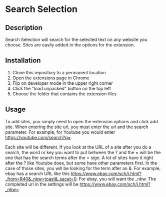 # Search Selection

## Description

Search Selection will search for the selected text on any website you choose. Sites are easily added in the options for the extension.

## Installation

1. Clone this repository to a permanent location
2. Open the extensions page in Chrome
3. Flip on developer mode in the upper right corner
4. Click the "load unpacked" button on the top left
5. Choose the folder that contains the extension files

## Usage

To add sites, you simply need to open the extension options and click add site. When entering the site url, you must enter the url and the search parameter. For example, for Youtube you would enter https://youtube.com/search?q=.

Each site will be different. If you look at the URL of a site after you do a search, the word or key you want to put between the ? and the = will be the one that has the search terms after the = sign. A lot of sites have it right after the ? like Youtube does, but some have other parameters first. In the case of those sites, you will be looking for the term after an &. For example, ebay has a search URL like this https://www.ebay.com/sch/i.html?_from=R40&_nkw=toast&_sacat=0. For ebay, you will want the _nkw. The completed url in the settings will be https://www.ebay.com/sch/i.html?_nkw=
